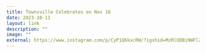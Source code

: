 ```yaml
---
title: Townsville Celebrates on Nov 16
date: 2023-10-11
layout: link
description: ""
image: ""
external: https://www.instagram.com/p/CyP1Q6kxcRW/?igshid=MzRlODBiNWFlZA%3D%3D
---
```

